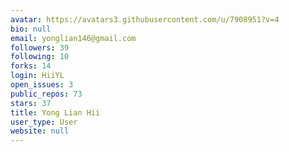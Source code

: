 ```yaml
---
avatar: https://avatars3.githubusercontent.com/u/7908951?v=4
bio: null
email: yonglian146@gmail.com
followers: 39
following: 10
forks: 14
login: HiiYL
open_issues: 3
public_repos: 73
stars: 37
title: Yong Lian Hii
user_type: User
website: null
---
```

